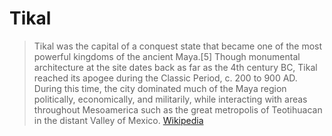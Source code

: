 # Tikal

> Tikal was the capital of a conquest state that became one of the most powerful kingdoms of the ancient Maya.[5] Though monumental architecture at the site dates back as far as the 4th century BC, Tikal reached its apogee during the Classic Period, c. 200 to 900 AD. During this time, the city dominated much of the Maya region politically, economically, and militarily, while interacting with areas throughout Mesoamerica such as the great metropolis of Teotihuacan in the distant Valley of Mexico. [Wikipedia]()